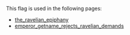 This flag is used in the following pages:
 - [the_ravelian_epiphany](../events/the_ravelian_epiphany.md)
 - [emperor_getname_rejects_ravelian_demands](../events/emperor_getname_rejects_ravelian_demands.md)
